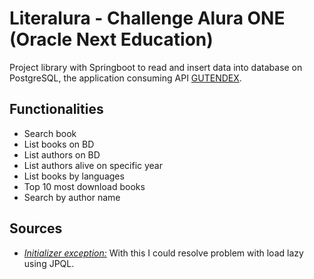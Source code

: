 # Literalura - Challenge Alura ONE (Oracle Next Education)

Project library with Springboot to read and insert data into database on PostgreSQL, the application consuming API [GUTENDEX](https://gutendex.com).

## Functionalities

- Search book
- List books on BD
- List authors on BD
- List authors alive on specific year
- List books by languages
- Top 10 most download books
- Search by author name

## Sources

- [*Initializer exception:*](https://www.baeldung.com/hibernate-initialize-proxy-exception) With this I could resolve problem with load lazy using JPQL.